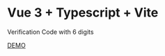 # Vue 3 + Typescript + Vite

Verification Code with 6 digits

[DEMO](https://waltzhao.github.io/verification-code/)
